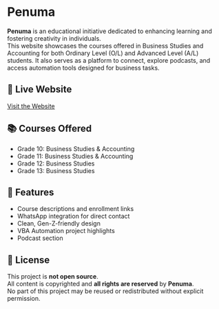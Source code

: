 # Penuma

**Penuma** is an educational initiative dedicated to enhancing learning and fostering creativity in individuals.  
This website showcases the courses offered in Business Studies and Accounting for both Ordinary Level (O/L) and Advanced Level (A/L) students. It also serves as a platform to connect, explore podcasts, and access automation tools designed for business tasks.

## 🔗 Live Website
[Visit the Website]([https://penumaweb.github.io/Penuma/])

## 📚 Courses Offered
- Grade 10: Business Studies & Accounting
- Grade 11: Business Studies & Accounting
- Grade 12: Business Studies
- Grade 13: Business Studies

## 🚀 Features
- Course descriptions and enrollment links
- WhatsApp integration for direct contact
- Clean, Gen-Z-friendly design
- VBA Automation project highlights
- Podcast section

## 📄 License
This project is **not open source**.  
All content is copyrighted and **all rights are reserved** by **Penuma**.  
No part of this project may be reused or redistributed without explicit permission.
